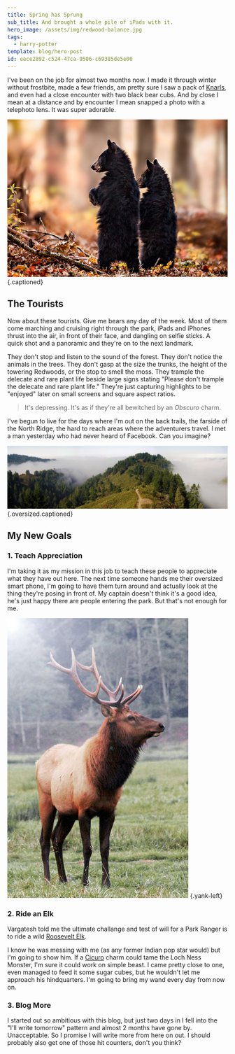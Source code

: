 ```yaml
---
title: Spring has Sprung
sub_title: And brought a whole pile of iPads with it.
hero_image: /assets/img/redwood-balance.jpg
tags:
  - harry-potter
template: blog/hero-post
id: eece2892-c524-47ca-9506-c69385de5e00
---
```

I've been on the job for almost two months now. I made it through winter
without frostbite, made a few friends, am pretty sure I saw a pack of [Knarls](http://harrypotter.wikia.com/wiki/Knarl), and even had a close encounter with two black bear cubs. And by close I mean at a distance and by encounter I mean snapped a photo with a telephoto lens. It was super adorable.

![Black bear cubs](/assets/img/black-bear-cubs.jpg) {.captioned}

## The Tourists

Now about these tourists. Give me bears any day of the week. Most of them come marching and cruising right through the park, iPads and iPhones thrust into the air, in front of their face, and dangling on selfie sticks. A quick shot and a panoramic and they're on to the next landmark.

They don't stop and listen to the sound of the forest. They don't notice the animals in the trees. They don't gasp at the size the trunks, the height of the towering Redwoods, or the stop to smell the moss. They trample the delecate and rare plant life beside large signs stating "Please don't trample the delecate and rare plant life." They're just capturing highlights to be "enjoyed" later on small screens and square aspect ratios.

> It's depressing. It's as if they're all bewitched by an _Obscuro_ charm.

I've begun to live for the days where I'm out on the back trails, the farside of the North Ridge, the hard to reach areas where the adventurers travel. I met a man yesterday who had never heard of Facebook. Can you imagine?

![The North Ridge Trail](/assets/img/redwood-north-ridge-trail.jpg) {.oversized.captioned}

## My New Goals

### 1. Teach Appreciation

I'm taking it as my mission in this job to teach these people to appreciate what they have out here. The next time someone hands me their oversized smart phone, I'm going to have them turn around and actually look at the thing they're posing in front of. My captain doesn't think it's a good idea, he's just happy there are people entering the park. But that's not enough for me.

![Roosevelt Elk](/assets/img/roosevelt-elk.jpg) {.yank-left}

### 2. Ride an Elk

Vargatesh told me the ultimate challange and test of will for a Park Ranger is to ride a wild [Roosevelt Elk](https://en.wikipedia.org/wiki/Roosevelt_elk).

I know he was messing with me (as any former Indian pop star would) but I'm going to show him. If a [Cicuro](http://harrypotterfanon.wikia.com/wiki/Creature_Taming_Charm) charm could tame the Loch Ness Monster, I'm sure it could work on simple beast. I came pretty close to one, even managed to feed it some sugar cubes, but he wouldn't let me approach his hindquarters. I'm going to bring my wand every day from now on.

### 3. Blog More

I started out so ambitious with this blog, but just two days in I fell into the "I'll write tomorrow" pattern and almost 2 months have gone by. Unacceptable. So I promise I will write more from here on out. I should probably also get one of those hit counters, don't you think?